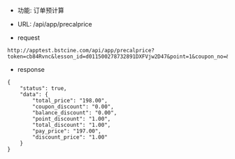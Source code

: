 * 功能: 订单预计算

* URL: /api/app/precalprice

* request
```
http://apptest.bstcine.com/api/app/precalprice?token=cb84Rvnc&lesson_id=d011500278732891DXFVjw2D47&point=1&coupon_no=&operator=point
```

* response
```
{
    "status": true,
    "data": {
        "total_price": "198.00",
        "coupon_discount": "0.00",
        "balance_discount": "0.00",
        "point_discount": "1.00",
        "total_discount": "1.00",
        "pay_price": "197.00",
        "discount_price": "1.00"
    }
}
```
